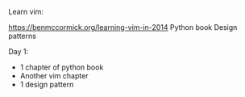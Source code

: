 Learn vim:

https://benmccormick.org/learning-vim-in-2014
Python book
Design patterns

Day 1:
- 1 chapter of python book
- Another vim chapter
- 1 design pattern
